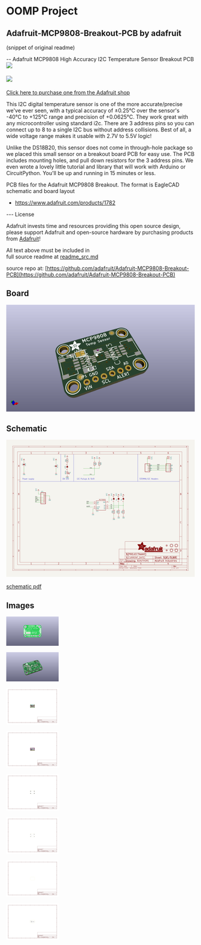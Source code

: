 # OOMP Project  
## Adafruit-MCP9808-Breakout-PCB  by adafruit  
  
(snippet of original readme)  
  
-- Adafruit MCP9808 High Accuracy I2C Temperature Sensor Breakout PCB  
<a href="http://www.adafruit.com/products/5027"><img src="assets/5027.jpg?raw=true" width="500px"><br/>  
<a href="http://www.adafruit.com/products/1782"><img src="assets/image.jpg?raw=true" width="500px"><br/>  
Click here to purchase one from the Adafruit shop</a>  
  
This I2C digital temperature sensor is one of the more accurate/precise we've ever seen, with a typical accuracy of ±0.25°C over the sensor's -40°C to +125°C range and precision of +0.0625°C. They work great with any microcontroller using standard i2c. There are 3 address pins so you can connect up to 8 to a single I2C bus without address collisions. Best of all, a wide voltage range makes it usable with 2.7V to 5.5V logic!  
  
Unlike the DS18B20, this sensor does not come in through-hole package so we placed this small sensor on a breakout board PCB for easy use. The PCB includes mounting holes, and pull down resistors for the 3 address pins. We even wrote a lovely little tutorial and library that will work with Arduino or CircuitPython. You'll be up and running in 15 minutes or less.  
  
PCB files for the Adafruit MCP9808 Breakout. The format is EagleCAD schematic and board layout  
- https://www.adafruit.com/products/1782  
  
--- License  
  
Adafruit invests time and resources providing this open source design, please support Adafruit and open-source hardware by purchasing products from [Adafruit](https://www.adafruit.com)!  
  
All text above must be included in  
  full source readme at [readme_src.md](readme_src.md)  
  
source repo at: [https://github.com/adafruit/Adafruit-MCP9808-Breakout-PCB](https://github.com/adafruit/Adafruit-MCP9808-Breakout-PCB)  
## Board  
  
[![working_3d.png](working_3d_600.png)](working_3d.png)  
## Schematic  
  
[![working_schematic.png](working_schematic_600.png)](working_schematic.png)  
  
[schematic pdf](working_schematic.pdf)  
## Images  
  
[![working_3D_bottom.png](working_3D_bottom_140.png)](working_3D_bottom.png)  
  
[![working_3D_top.png](working_3D_top_140.png)](working_3D_top.png)  
  
[![working_assembly_page_01.png](working_assembly_page_01_140.png)](working_assembly_page_01.png)  
  
[![working_assembly_page_02.png](working_assembly_page_02_140.png)](working_assembly_page_02.png)  
  
[![working_assembly_page_03.png](working_assembly_page_03_140.png)](working_assembly_page_03.png)  
  
[![working_assembly_page_04.png](working_assembly_page_04_140.png)](working_assembly_page_04.png)  
  
[![working_assembly_page_05.png](working_assembly_page_05_140.png)](working_assembly_page_05.png)  
  
[![working_assembly_page_06.png](working_assembly_page_06_140.png)](working_assembly_page_06.png)  
